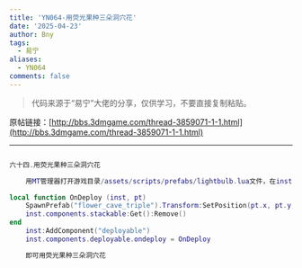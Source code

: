 ```yaml
---
title: 'YN064-用荧光果种三朵洞穴花'
date: '2025-04-23'
author: Bny
tags:
  - 易宁
aliases:
  - YN064
comments: false
---
```


> 代码来源于“易宁”大佬的分享，仅供学习，不要直接复制粘贴。

原帖链接：[http://bbs.3dmgame.com/thread-3859071-1-1.html](http://bbs.3dmgame.com/thread-3859071-1-1.html)

---

```lua  

六十四.用荧光果种三朵洞穴花	用MT管理器打开游戏目录/assets/scripts/prefabs/lightbulb.lua文件，在inst:AddComponent("inspectable")的下一行插入以下内容：local function OnDeploy (inst, pt)	SpawnPrefab("flower_cave_triple").Transform:SetPosition(pt.x, pt.y, pt.z)	inst.components.stackable:Get():Remove()end	inst:AddComponent("deployable")	inst.components.deployable.ondeploy = OnDeploy	即可用荧光果种三朵洞穴花

```  

